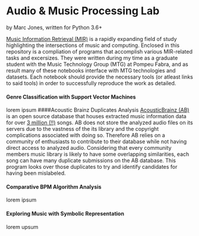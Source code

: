 # Audio & Music Processing Lab
by Marc Jones, written for Python 3.6+

[Music Information Retrieval (MIR)](https://en.wikipedia.org/wiki/Music_information_retrieval) is a rapidly expanding field of study highlighting the intersections of music and computing. Enclosed in this repository is a compliation of programs that accomplish various MIR-related tasks and excersizes. They were written during my time as a graduate student with the Music Technology Group (MTG) at Pompeu Fabra, and as result many of these notebooks interface with MTG technologies and datasets. Each notebook should provide the necessary tools (or atleast links to said tools) in order to successfully reproduce the work as detailed.

#### Genre Classification with Support Vector Machines
lorem ipsum
####Acoustic Brainz Duplicates Analysis
[AcousticBrainz (AB)](https://acousticbrainz.org) is an open source database that houses extracted music information data for over [3 million (!!)](https://acousticbrainz.org/statistics-graph) songs. AB does not store the analyzed audio files on its servers due to the vastness of the its library and the copyright complications associated with doing so. Therefore AB relies on a community of enthusiasts to contribute to their database while not having direct access to analyzed audio. Considering that every community members music library is likely to have some overlapping similarities, each song can have many duplicate submissions on the AB database. This program looks over those duplicates to try and identify candidates for having been mislabeled.
#### Comparative BPM Algorithm Analysis
lorem ipsum
#### Exploring Music with Symbolic Representation
lorem upsum
